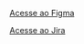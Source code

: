 [Acesse ao Figma]([https://www.exemplo.com](https://www.figma.com/design/EYpnCF1nQVx4IImnt07TWi/Figma-HOW-IX?node-id=0-1&t=njW2rhOe8SPFUSLk-1))

[Acesse ao Jira](https://handonworkix.atlassian.net/jira/software/projects/SCRUM/boards/1/backlog?atlOrigin=eyJpIjoiNGZlY2EwNmRjZmUyNDY2MzgxYTc4NDMwYTg0YTJjMmEiLCJwIjoiaiJ9)

